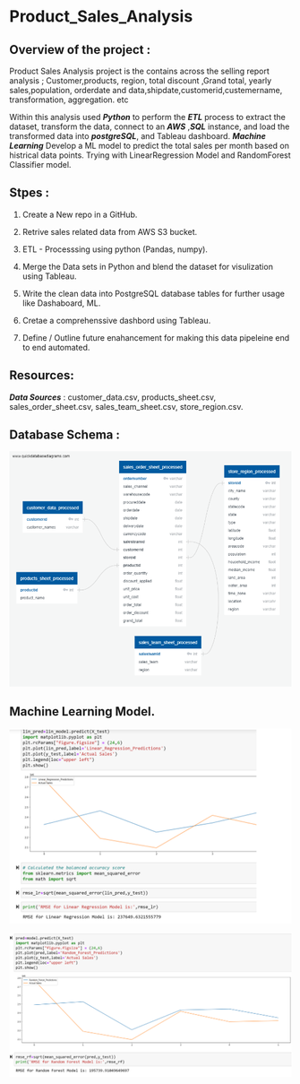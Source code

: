 # Product_Sales_Analysis

## Overview of the project :

 Product Sales Analysis  project is the contains across the selling report analysis ; Customer,products, region, total discount ,Grand total, yearly sales,population, orderdate and data,shipdate,customerid,custemername, transformation, aggregation. etc
 
Within this analysis used ***Python*** to perform the ***ETL*** process to extract the dataset, transform the data, connect to an  ***AWS*** ,***SQL*** instance, and load the transformed data into ***postgreSQL***, and Tableau dashboard.
***Machine Learning*** Develop a ML model to predict the total sales per month based on histrical data points. Trying with LinearRegression Model and RandomForest Classifier model.

## Stpes :

1. Create a New repo in a GitHub.

2. Retrive sales related data from AWS S3 bucket. 

3. ETL - Processsing using python (Pandas, numpy).

4. Merge the Data sets in Python and blend the dataset for visulization using  Tableau.

5. Write the clean data into PostgreSQL database tables for further usage like Dashaboard, ML.

6. Cretae a comprehenssive  dashbord using Tableau.

8. Define / Outline future enahancement for making this data pipeleine end to end automated.

## Resources:

 ***Data Sources*** : customer_data.csv, products_sheet.csv, sales_order_sheet.csv, sales_team_sheet.csv, store_region.csv.

 ## Database Schema :

 ![sales_data_ERD)](/Resources/sales_data_ERD.png) 

 ## Machine Learning Model.

 ![Linear_Regression_Predictions)](/Resources/Linear_Regression_Predictions.png) 

 ![RandomForestRegressor)](/Resources/RandomForestRegressor.png) 



